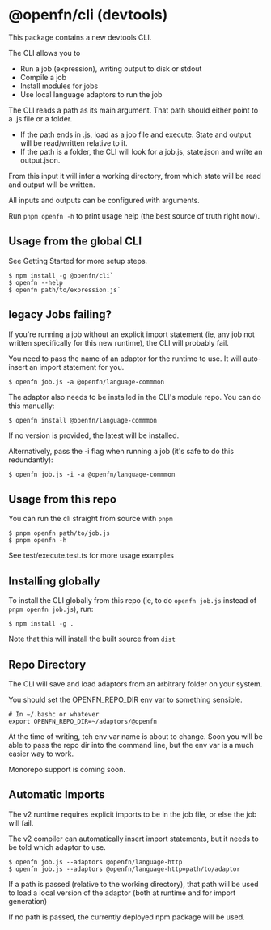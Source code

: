 # @openfn/cli (devtools)

This package contains a new devtools CLI.

The CLI allows you to

- Run a job (expression), writing output to disk or stdout
- Compile a job
- Install modules for jobs
- Use local language adaptors to run the job

The CLI reads a path as its main argument. That path should either point to a .js file or a folder.

- If the path ends in .js, load as a job file and execute. State and output will be read/written relative to it.
- If the path is a folder, the CLI will look for a job.js, state.json and write an output.json.

From this input it will infer a working directory, from which state will be read and output will be written.

All inputs and outputs can be configured with arguments.

Run `pnpm openfn -h` to print usage help (the best source of truth right now).

## Usage from the global CLI

See Getting Started for more setup steps.

```
$ npm install -g @openfn/cli`
$ openfn --help
$ openfn path/to/expression.js`
```

## legacy Jobs failing?

If you're running a job without an explicit import statement (ie, any job not written specifically for this new runtime), the CLI will probably fail.

You need to pass the name of an adaptor for the runtime to use. It will auto-insert an import statement for you.

```
$ openfn job.js -a @openfn/language-commmon
```

The adaptor also needs to be installed in the CLI's module repo. You can do this manually:

```
$ openfn install @openfn/language-commmon
```
If no version is provided, the latest will be installed.

Alternatively, pass the -i flag when running a job (it's safe to do this redundantly):
```
$ openfn job.js -i -a @openfn/language-commmon
```

## Usage from this repo

You can run the cli straight from source with `pnpm`

```
$ pnpm openfn path/to/job.js
$ pnpm openfn -h
```

See test/execute.test.ts for more usage examples

## Installing globally

To install the CLI globally from this repo (ie, to do `openfn job.js` instead of `pnpm openfn job.js`), run:

```
$ npm install -g .
```

Note that this will install the built source from `dist`

## Repo Directory

The CLI will save and load adaptors from an arbitrary folder on your system.

You should set the OPENFN_REPO_DIR env var to something sensible.

```
# In ~/.bashc or whatever
export OPENFN_REPO_DIR=~/adaptors/@openfn
```

At the time of writing, teh env var name is about to change. Soon you will be able to pass the repo dir into the command line, but the env var is a much easier way to work.

Monorepo support is coming soon.

## Automatic Imports

The v2 runtime requires explicit imports to be in the job file, or else the job will fail.

The v2 compiler can automatically insert import statements, but it needs to be told which adaptor to use.

```
$ openfn job.js --adaptors @openfn/language-http
$ openfn job.js --adaptors @openfn/language-http=path/to/adaptor
```

If a path is passed (relative to the working directory), that path will be used to load a local version of the adaptor (both at runtime and for import generation)

If no path is passed, the currently deployed npm package will be used.

